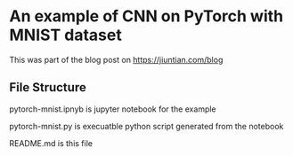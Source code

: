 # An example of CNN on PyTorch with MNIST dataset
This was part of the blog post on https://jiuntian.com/blog
## File Structure
pytorch-mnist.ipnyb is jupyter notebook for the example

pytorch-mnist.py is execuatble python script generated from the notebook

README.md is this file

